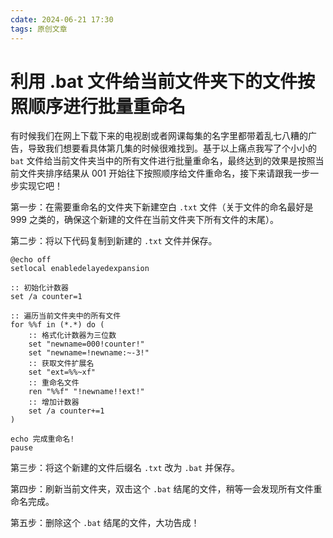 ```yaml
---
cdate: 2024-06-21 17:30
tags: 原创文章 
---
```


# 利用 .bat 文件给当前文件夹下的文件按照顺序进行批量重命名

有时候我们在网上下载下来的电视剧或者网课每集的名字里都带着乱七八糟的广告，导致我们想要看具体第几集的时候很难找到。基于以上痛点我写了个小小的 `bat` 文件给当前文件夹当中的所有文件进行批量重命名，最终达到的效果是按照当前文件夹排序结果从 001 开始往下按照顺序给文件重命名，接下来请跟我一步一步实现它吧！

第一步：在需要重命名的文件夹下新建空白 `.txt` 文件（关于文件的命名最好是 999 之类的，确保这个新建的文件在当前文件夹下所有文件的末尾）。

第二步：将以下代码复制到新建的 `.txt` 文件并保存。

```batch
@echo off
setlocal enabledelayedexpansion

:: 初始化计数器
set /a counter=1

:: 遍历当前文件夹中的所有文件
for %%f in (*.*) do (
    :: 格式化计数器为三位数
    set "newname=000!counter!"
    set "newname=!newname:~-3!"
    :: 获取文件扩展名
    set "ext=%%~xf"
    :: 重命名文件
    ren "%%f" "!newname!!ext!"
    :: 增加计数器
    set /a counter+=1
)

echo 完成重命名!
pause
```

第三步：将这个新建的文件后缀名 `.txt` 改为 `.bat` 并保存。

第四步：刷新当前文件夹，双击这个 `.bat` 结尾的文件，稍等一会发现所有文件重命名完成。

第五步：删除这个 `.bat` 结尾的文件，大功告成！